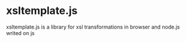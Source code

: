xsltemplate.js
==============

xsltemplate.js is a library for xsl transformations in browser and node.js writed on js